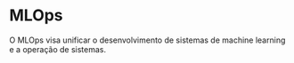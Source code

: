 # MLOps
O MLOps visa unificar o desenvolvimento de sistemas de machine learning e a operação de sistemas.
